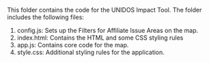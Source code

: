 This folder contains the  code for the UNIDOS Impact Tool. The folder includes the following files:

1. config.js: Sets up the Filters for Affiliate Issue Areas on the map.
2. index.html: Contains the HTML and some CSS styling rules 
3. app.js: Contains core code for the map.
4. style.css: Additional styling rules for the application.
